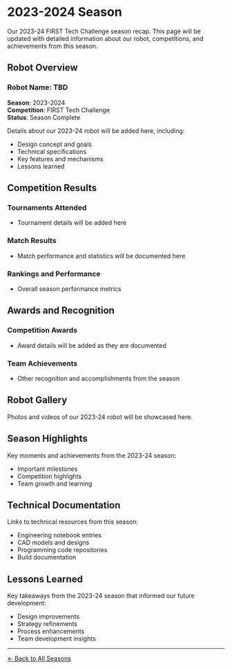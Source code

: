 # 2023-2024 Season

Our 2023-24 FIRST Tech Challenge season recap. This page will be updated with detailed information about our robot, competitions, and achievements from this season.

## Robot Overview

### Robot Name: TBD
**Season**: 2023-2024  
**Competition**: FIRST Tech Challenge  
**Status**: Season Complete

Details about our 2023-24 robot will be added here, including:
- Design concept and goals
- Technical specifications
- Key features and mechanisms
- Lessons learned

## Competition Results

### Tournaments Attended
- Tournament details will be added here

### Match Results
- Match performance and statistics will be documented here

### Rankings and Performance
- Overall season performance metrics

## Awards and Recognition

### Competition Awards
- Award details will be added as they are documented

### Team Achievements
- Other recognition and accomplishments from the season

## Robot Gallery

Photos and videos of our 2023-24 robot will be showcased here.

## Season Highlights

Key moments and achievements from the 2023-24 season:
- Important milestones
- Competition highlights
- Team growth and learning

## Technical Documentation

Links to technical resources from this season:
- Engineering notebook entries
- CAD models and designs
- Programming code repositories
- Build documentation

## Lessons Learned

Key takeaways from the 2023-24 season that informed our future development:
- Design improvements
- Strategy refinements
- Process enhancements
- Team development insights

---

[← Back to All Seasons](/seasons)